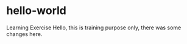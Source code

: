 # hello-world
Learning Exercise 
Hello, this is training purpose only, there was some changes here.
